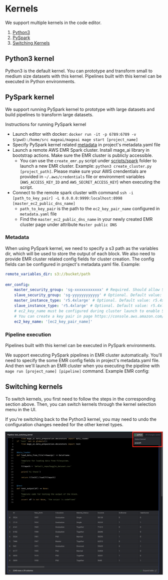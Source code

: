 # Kernels

We support multiple kernels in the code editor.

1. [Python3](#python3)
1. [PySpark](#pyspark)
1. [Switching Kernels](#switching_kernels)

## Python3 kernel <a name="python3"></a>
Python3 is the default kernel. You can prototype and transform small to medium size datasets with this kernel. Pipelines built with this kernel can be executed in Python environments.

## PySpark kernel <a name="pyspark"></a>
We support running PySpark kernel to prototype with large datasets and build pipelines to transform large datasets.

Instructions for running PySpark kernel
* Launch editor with docker: `docker run -it -p 6789:6789 -v $(pwd):/home/src mageai/mageai mage start [project_name]`
* Specify PySpark kernel related [metadata](#metadata) in project's metadata.yaml file
* Launch a remote AWS EMR Spark cluster. Install mage_ai library in bootstrap actions. Make sure the EMR cluster is publicly accessible.
    * You can use the `create_emr.py` script under [scripts/spark](https://github.com/mage-ai/mage-ai/tree/master/scripts/spark) folder to launch a new EMR cluster. Example: `python3 create_cluster.py [project_path]`. Please make sure your AWS crendentials are provided in `~/.aws/credentials` file or environment variables (`AWS_ACCESS_KEY_ID` and `AWS_SECRET_ACCESS_KEY`) when executing the script.
* Connect to the remote spark cluster with command `ssh -i [path_to_key_pair] -L 0.0.0.0:9999:localhost:8998 [master_ec2_public_dns_name]`
    * `path_to_key_pair` is the path to the `ec2_key_pair_name` configured in `metadata.yaml` file
    * Find the `master_ec2_public_dns_name` in your newly created EMR cluster page under attribute `Master public DNS`

### Metadata
When using PySpark kernel, we need to specify a s3 path as the variables dir, which will be used to store the output of each block. We also need to provide EMR cluster related config fields for cluster creation. The config fields can be configured in project's metadata.yaml file. Example:
```yaml
remote_variables_dir: s3://bucket/path

emr_config:
    master_security_group: 'sg-xxxxxxxxxxxx' # Required. Should allow SSH access for trusted sources.
    slave_security_group: 'sg-yyyyyyyyyyyy' # Optional. Default value: master_security_group
    master_instance_type: 'r5.4xlarge' # Optional. Default value: r5.4xlarge
    slave_instance_type: 'r5.4xlarge' # Optional. Default value: r5.4xlarge
    # ec2_key_name must be configured during cluster launch to enable SSH access.
    # You can create a key pair in page https://console.aws.amazon.com/ec2#KeyPairs and download the key file.
    ec2_key_name: '[ec2_key_pair_name]'
```

### Pipeline execution
Pipelines built with this kernel can be executed in PySpark environments.

We support executing PySpark pipelines in EMR cluster automatically. You'll need to specify the some EMR config fields in project's metadata.yaml file. And then we'll launch an EMR cluster when you executing the pipeline with `mage run [project_name] [pipeline]` command. Example EMR config:

## Switching kernels <a name="switching_kernels"></a>
To switch kernels, you first need to follow the steps in the corresponding section above. Then, you can switch kernels through the kernel selection menu in the UI.

If you're switching back to the Python3 kernel, you may need to undo the configuration changes needed for the other kernel types.

<img
  alt="Switch Kernels"
  src="../../media/switch_kernels.png"
/>
